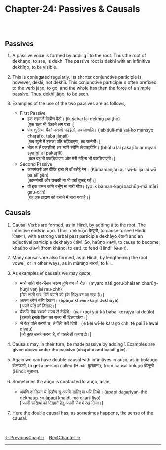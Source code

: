 # Chapter-24: Passives & Causals

<br><br>

## Passives

1. A passive voice is formed by adding ī to the root. Thus the root of dekhan̥o, to see, is dekh. The passive root is dekhī with an infinitive dekhīn̥o, to be visible.

2. This is conjugated regularly. Its shorter conjunctive participle is, however, dekhī, not dekhīi. This conjunctive participle is often prefixed to the verb jàn̥o, to go, and the whole has then the force of a simple passive. Thus, dekhī jàn̥o, to be seen.

3. Examples of the use of the two passives are as follows,
   - First Passive
     - इक शहर लै देखीण पैठो। (ik śahar lai dekhīn̥ pait̥ho)<br>
     [एक शहर भी दिखने लग पड़ा।]
     - जब शुलि मा यैको मन्स्यो चड़ईलो, तब जाणलि। (jab śuli-mā yai-ko mansyo char̥aīlo, taba jàn̥ali)<br>
     [जब सूली में इसका पति चढ़ियाएगा, तब जानेगी।]
     - भोल उ लै पकड़ीलो अर म्यरि स्यैणि लै पकड़ीलि। (bhōl u lai pakar̥īlo ar myari syain̥i lai pakar̥īli)<br>
     [कल वह भी पकड़ियाएगा और मेरी महिला भी पकड़ियाएगी।]
   - Second Passive
     - काममंजरी अर वीकि इजा लै वाँ बलैई गेन। (Kāmamañjari aur wī-ki ijà lai wā̃ balaiī gēn)<br>
     [काममंजरी और उसकी मा भी वहाँ बुलाई गईं।]
     - यो इक बामन कणि बचूँण मा मारी गौछ। (yo ik bàman-kan̥i bachū̃n̥-mā mārī gau-chh)<br>
     [यह एक ब्राह्मण को बचाने में मारा गया है।]

## Causals

1. Causal Verbs are formed, as in Hindi, by adding ā to the root. The infinitive ends in ūn̥o. Thus, dekhūn̥o देखूणो, to cause to see (Hindi: दिखाना), with a strong verbal past participle dekhàyo देखायो and an adjectival participle dekhaiyo देखैयो. So, haūn̥o हऊणो, to cause to become; khaūn̥o खऊणो (from khān̥o, to eat), to feed (Hindi: खिलाना).

2. Many causals are also formed, as in Hindi, by lengthening the root vowel, or in other ways, as in màran̥o मारणो, to kill.

3. As examples of causals we may quote,
   - म्यरो नाति गोरु-भैंसन चरूण हुणि वण जै रौछ। (myaro nàti goru-bhaĩsan charūn̥-hun̥i van̥ jai rau-chh)<br>
   [मेरा नाती गाय-भैंसें चराने को (के लिए) वन जा रखा है।]
   - आपण ख्वेन कणि देखाय। (àpàn̥à khwēn-kan̥i dekhàyà)<br>
   [अपने पति को दिखाए।]
   - यैकणि यैक बबाको राज्य लै देउँलो। (yai-kan̥i yai-kà bàba-ko rājya lai deũlo)<br>
   [इसको इसके पिता का राज्य भी दिलवाऊंगा।]
   - जे केइ वीले करणो छ, ते पैंली कवै दियौ। (je kei wī-le karan̥o chh, te paĩlī kawai diyau)<br>
   [जो कुछ उसने करना है, वो पहले ही कहवा दो।]

4. Causals may, in their turn, be made passive by adding ī. Examples are given above under the passive (char̥aīlo and balaiī gēn).

5. Again we can have double causal with infinitives in aūn̥o, as in bolaūn̥o बोलऊणो, to get a person called (Hindi: बुलवाना), from causal bolūn̥o बोलूणो (Hindi: बुलाना).

6. Sometimes the aūn̥o is contacted to aun̥o, as in,
   - अपणि दगड़ियन थे देखौण सु अपणि खल्दि मा धरि लियो। (àpan̥i dagar̥iyan-thē dekhaun̥-su àpan̥i khaldi-mā dhari-liyo)<br>
   [अपनी सखियों को दिखाने हेतु अपनी जेब में रख लिया।]

7. Here the double causal has, as sometimes happens, the sense of the causal.

<br>

[<- PreviousChapter](/major/23_Pluperfect.md) &ensp; [NextChapter ->](https://pages.github.com/)

---
